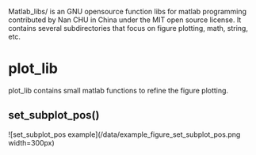 Matlab_libs/ is an GNU opensource function libs for matlab programming contributed by Nan CHU in China under the MIT open source license. It contains several subdirectories that focus on figure plotting, math, string, etc.

# plot_lib
plot_lib contains small matlab functions to refine the figure plotting.

## set_subplot_pos()

![set_subplot_pos example](/data/example_figure_set_subplot_pos.png width=300px)
